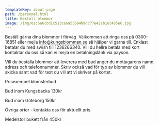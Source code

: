 ```yaml
---
templateKey: about-page
path: /personal.html
title: Beställ blommor
image: /img/01c6a6cbd1c513ca6a53684b9dc77e42ab18c495e6.jpg
---
```

Beställ gärna dina blommor i förväg. Välkommen att ringa oss på 0300-16851 eller mejla info@kungsblomman.se så hjälper vi gärna till. Enklast betalar du med swish till 1236266340. Vill du hellre betala med kort kontaktar du oss så kan vi mejla en betalningslänk via payson.

V﻿ill du beställa blommor att leverera med bud anger du mottagarens namn, adress och telefonnummer. Skriv också vad för typ av blommor du vill skicka samt vad för text du vill att vi skriver på kortet. 

P﻿risexempel blomsterbud

B﻿ud inom Kungsbacka 130kr

B﻿ud inom Göteborg 150kr

Ö﻿vriga orter - kontakta oss för aktuellt pris.

M﻿edelstor bukett från 450kr